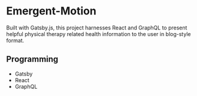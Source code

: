 # Emergent-Motion

Built with Gatsby.js, this project harnesses React and GraphQL to present helpful physical therapy related health information to the user in blog-style format.

## Programming

* Gatsby
* React
* GraphQL
